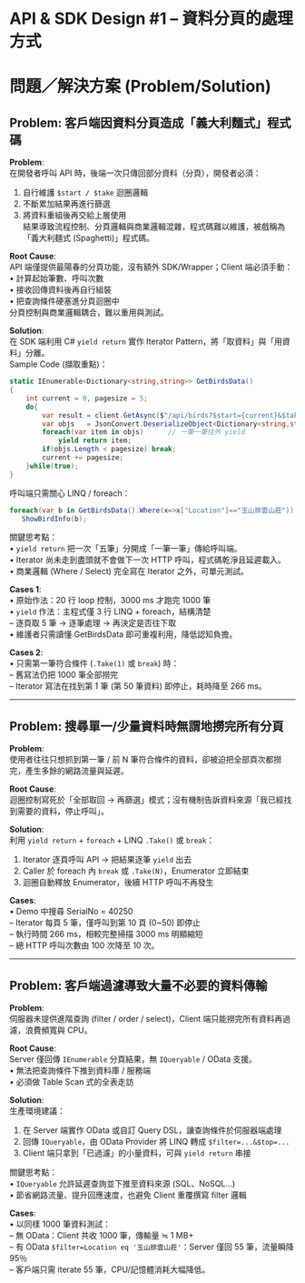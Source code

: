 # API & SDK Design #1 – 資料分頁的處理方式

# 問題／解決方案 (Problem/Solution)

## Problem: 客戶端因資料分頁造成「義大利麵式」程式碼

**Problem**:  
在開發者呼叫 API 時，後端一次只傳回部分資料（分頁），開發者必須：  
1. 自行維護 `$start / $take` 迴圈邏輯  
2. 不斷累加結果再進行篩選  
3. 將資料重組後再交給上層使用  
結果導致流程控制、分頁邏輯與商業邏輯混雜，程式碼難以維護，被戲稱為「義大利麵式 (Spaghetti)」程式碼。

**Root Cause**:  
API 端僅提供最陽春的分頁功能，沒有額外 SDK/Wrapper；Client 端必須手動：  
• 計算起始筆數、呼叫次數  
• 接收回傳資料後再自行組裝  
• 把查詢條件硬塞進分頁迴圈中  
分頁控制與商業邏輯耦合，難以重用與測試。

**Solution**:  
在 SDK 端利用 C# `yield return` 實作 Iterator Pattern，將「取資料」與「用資料」分離。  
Sample Code (擷取重點)：  
```C#
static IEnumerable<Dictionary<string,string>> GetBirdsData()
{
    int current = 0, pagesize = 5;
    do{
        var result = client.GetAsync($"/api/birds?$start={current}&$take={pagesize}").Result;
        var objs   = JsonConvert.DeserializeObject<Dictionary<string,string>[]>(result.Content.ReadAsStringAsync().Result);
        foreach(var item in objs)      // 一筆一筆往外 yield
            yield return item;
        if(objs.Length < pagesize) break;
        current += pagesize;
    }while(true);
}
```
呼叫端只需關心 LINQ / foreach：  
```C#
foreach(var b in GetBirdsData().Where(x=>x["Location"]=="玉山排雲山莊"))
   ShowBirdInfo(b);
```
關鍵思考點：  
• `yield return` 把一次「五筆」分開成「一筆一筆」傳給呼叫端。  
• Iterator 尚未走到盡頭就不會做下一次 HTTP 呼叫，程式碼乾淨且延遲載入。  
• 商業邏輯 (Where / Select) 完全寫在 Iterator 之外，可單元測試。

**Cases 1**:  
• 原始作法：20 行 loop 控制，3000 ms 才跑完 1000 筆  
• `yield` 作法：主程式僅 3 行 LINQ + foreach，結構清楚  
  – 逐頁取 5 筆 → 逐筆處理 → 再決定是否往下取  
• 維護者只需讀懂 GetBirdsData 即可重複利用，降低認知負擔。

**Cases 2**:  
• 只需第一筆符合條件 (`.Take(1)` 或 `break`) 時：  
  – 舊寫法仍把 1000 筆全部撈完  
  – Iterator 寫法在找到第 1 筆 (第 50 筆資料) 即停止，耗時降至 266 ms。

---

## Problem: 搜尋單一/少量資料時無謂地撈完所有分頁

**Problem**:  
使用者往往只想抓到第一筆 / 前 N 筆符合條件的資料，卻被迫把全部頁次都撈完，產生多餘的網路流量與延遲。

**Root Cause**:  
迴圈控制寫死於「全部取回 → 再篩選」模式；沒有機制告訴資料來源「我已經找到需要的資料，停止呼叫」。

**Solution**:  
利用 `yield return` + `foreach` + LINQ `.Take()` 或 `break`：  
1. Iterator 逐頁呼叫 API → 把結果逐筆 `yield` 出去  
2. Caller 於 foreach 內 `break` 或 `.Take(N)`，Enumerator 立即結束  
3. 迴圈自動釋放 Enumerator，後續 HTTP 呼叫不再發生

**Cases**:  
• Demo 中搜尋 SerialNo = 40250  
  – Iterator 每頁 5 筆，僅呼叫到第 10 頁 (0~50) 即停止  
  – 執行時間 266 ms，相較完整掃描 3000 ms 明顯縮短  
  – 總 HTTP 呼叫次數由 100 次降至 10 次。

---

## Problem: 客戶端過濾導致大量不必要的資料傳輸

**Problem**:  
伺服器未提供進階查詢 (filter / order / select)，Client 端只能撈完所有資料再過濾，浪費頻寬與 CPU。

**Root Cause**:  
Server 僅回傳 `IEnumerable` 分頁結果，無 `IQueryable` / OData 支援。  
• 無法把查詢條件下推到資料庫 / 服務端  
• 必須做 Table Scan 式的全表走訪

**Solution**:  
生產環境建議：  
1. 在 Server 端實作 OData 或自訂 Query DSL，讓查詢條件於伺服器端處理  
2. 回傳 `IQueryable`，由 OData Provider 將 LINQ 轉成 `$filter=...&$top=...`  
3. Client 端只拿到「已過濾」的小量資料，可與 `yield return` 串接

關鍵思考點：  
• `IQueryable` 允許延遲查詢並下推至資料來源 (SQL、NoSQL…)  
• 節省網路流量、提升回應速度，也避免 Client 重覆撰寫 filter 邏輯

**Cases**:  
• 以同樣 1000 筆資料測試：  
  – 無 OData：Client 共收 1000 筆，傳輸量 ≒ 1 MB+  
  – 有 OData `$filter=Location eq '玉山排雲山莊'`：Server 僅回 55 筆，流量瞬降 95％  
  – 客戶端只需 iterate 55 筆，CPU/記憶體消耗大幅降低。